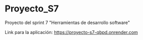 # Proyecto_S7
Proyecto del sprint 7 "Herramientas de desarrollo software"

Link para la aplicación: https://proyecto-s7-qbpd.onrender.com
